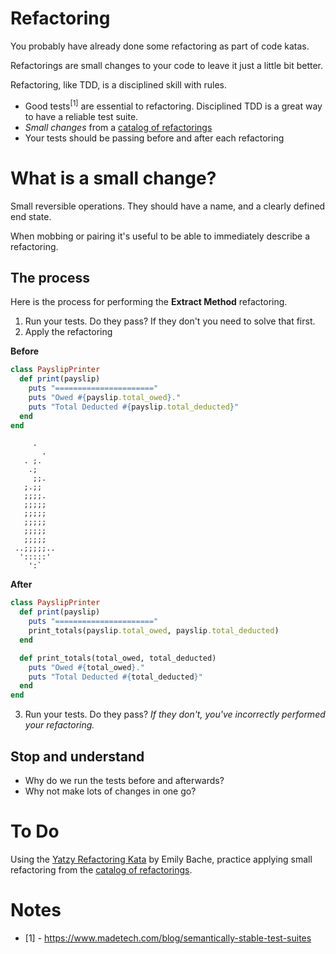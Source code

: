 # Refactoring

You probably have already done some refactoring as part of code katas.

Refactorings are small changes to your code to leave it just a little bit better.

Refactoring, like TDD, is a disciplined skill with rules.

* Good tests<sup>[1]</sup> are essential to refactoring. Disciplined TDD is a great way to have a reliable test suite.
* _Small changes_ from a [catalog of refactorings](https://refactoring.com/catalog/?filter=books-rubyref,books-radio-appear)
* Your tests should be passing before and after each refactoring

# What is a small change?

Small reversible operations. They should have a name, and a clearly defined end state.

When mobbing or pairing it's useful to be able to immediately describe a refactoring.

## The process

Here is the process for performing the **Extract Method** refactoring.

1. Run your tests. Do they pass? If they don't you need to solve that first.
2. Apply the refactoring

**Before**
```ruby
class PayslipPrinter
  def print(payslip)
    puts "======================"
    puts "Owed #{payslip.total_owed}."
    puts "Total Deducted #{payslip.total_deducted}"
  end
end
```

```
     .
       .
   . ;.
    .;
     ;;.
   ;.;;
   ;;;;.
   ;;;;;
   ;;;;;
   ;;;;;
   ;;;;;
   ;;;;;
 ..;;;;;..
  ':::::'
    ':`
```

**After**
```ruby
class PayslipPrinter
  def print(payslip)
    puts "======================"
    print_totals(payslip.total_owed, payslip.total_deducted)
  end

  def print_totals(total_owed, total_deducted)
    puts "Owed #{total_owed}."
    puts "Total Deducted #{total_deducted}"
  end
end
```

3. Run your tests. Do they pass? _If they don't, you've incorrectly performed your refactoring._

## Stop and understand

* Why do we run the tests before and afterwards?
* Why not make lots of changes in one go?

# To Do

Using the [Yatzy Refactoring Kata](https://github.com/emilybache/Yatzy-Refactoring-Kata) by Emily Bache, 
practice applying small refactoring from the [catalog of refactorings](https://refactoring.com/catalog/?filter=books-rubyref,books-radio-appear).

# Notes

* [1] - https://www.madetech.com/blog/semantically-stable-test-suites

